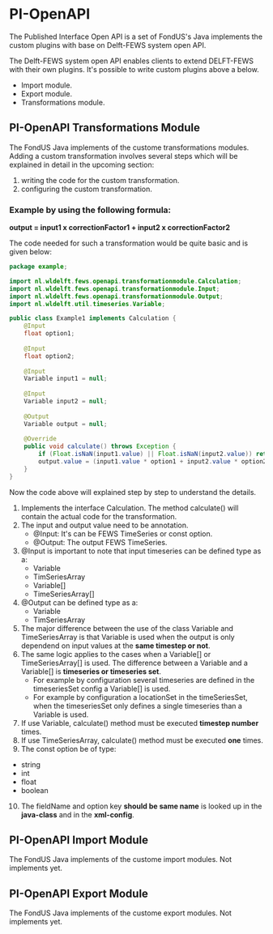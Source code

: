 # PI-OpenAPI
The Published Interface Open API is a set of FondUS's Java implements the custom plugins with base on Delft-FEWS system open API.

The Delft-FEWS system open API enables clients to extend DELFT-FEWS with their own plugins.
It's possible to write custom plugins above a below.
- Import module.
- Export module.
- Transformations module.

## PI-OpenAPI Transformations Module

The FondUS Java implements of the custome transformations modules.
Adding a custom transformation involves several steps which will be explained in detail in the upcoming section:

1. writing the code for the custom transformation.
2. configuring the custom transformation.

### Example by using the following formula:
**output = input1 x correctionFactor1 + input2 x correctionFactor2**

The code needed for such a transformation would be quite basic and is given below:

```java
package example;

import nl.wldelft.fews.openapi.transformationmodule.Calculation;
import nl.wldelft.fews.openapi.transformationmodule.Input;
import nl.wldelft.fews.openapi.transformationmodule.Output;
import nl.wldelft.util.timeseries.Variable;

public class Example1 implements Calculation {
    @Input
    float option1;
    
    @Input
    float option2;
    
    @Input
    Variable input1 = null;
    
    @Input
    Variable input2 = null;
    
    @Output
    Variable output = null;
    
    @Override
    public void calculate() throws Exception {
        if (Float.isNaN(input1.value) || Float.isNaN(input2.value)) return;
        output.value = (input1.value * option1 + input2.value * option2) / 2;
    }
}
```

Now the code above will explained step by step to understand the details.

1. Implements the interface Calculation. The method calculate() will contain the actual code for the transformation.
2. The input and output value need to be annotation.
    - @Input: It's can be FEWS TimeSeries or const option.
    - @Output: The output FEWS TimeSeries.
3. @Input is important to note that input timeseries can be defined type as a:
    - Variable
    - TimSeriesArray
    - Variable[]
    - TimeSeriesArray[]
4. @Output can be defined type as a:
    - Variable
    - TimSeriesArray
5. The major difference between the use of the class Variable and TimeSeriesArray is that Variable is used when the output is only dependend on input values at the **same timestep or not**.
6. The same logic applies to the cases when a Variable[] or TimeSeriesArray[] is used. The difference between a Variable and a Variable[] is **timeseries or timeseries set**.
    - For example by configuration several timeseries are defined in the timeseriesSet config a Variable[] is used.
    - For example by configuration a locationSet in the timeSeriesSet, when the timeseriesSet only defines a single timeseries than a Variable is used.
7. If use Variable, calculate() method must be executed **timestep number** times. 
8. If use TimeSeriesArray, calculate() method must be executed **one** times. 
9. The const option be of type:
- string
- int
- float
- boolean
10. The fieldName and option key **should be same name** is looked up in the **java-class** and in the **xml-config**.

## PI-OpenAPI Import Module

The FondUS Java implements of the custome import modules.
Not implements yet.

## PI-OpenAPI Export Module

The FondUS Java implements of the custome export modules.
Not implements yet.
